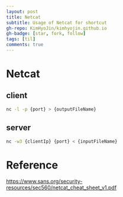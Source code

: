 ```yaml
---
layout: post
title: Netcat
subtitle: Usage of Netcat for shortcut
gh-repo: KimHyoJin/kimhyojin.github.io
gh-badge: [star, fork, follow]
tags: [til]
comments: true
---
```

# Netcat
## client
~~~bash
nc -l -p {port} > {outputFileName}
~~~

## server
~~~bash
nc -w3 {clientIp} {port} < {inputFileName}
~~~

# Reference
https://www.sans.org/security-resources/sec560/netcat_cheat_sheet_v1.pdf
